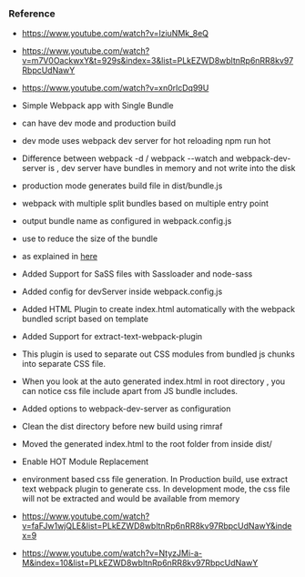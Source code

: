 
### Reference
* https://www.youtube.com/watch?v=lziuNMk_8eQ
* https://www.youtube.com/watch?v=m7V0OackwxY&t=929s&index=3&list=PLkEZWD8wbltnRp6nRR8kv97RbpcUdNawY
* https://www.youtube.com/watch?v=xn0rlcDq99U


* Simple Webpack app with Single Bundle
* can have dev mode and production build
* dev mode uses webpack dev server for hot reloading npm run hot
* Difference between webpack -d / webpack --watch and webpack-dev-server is , dev server have bundles in memory and not write into the disk
* production mode generates build file in dist/bundle.js


* webpack with multiple split bundles based on multiple entry point
* output bundle name as configured in webpack.config.js
* use to reduce the size of the bundle
* as explained in [here](https://webpack.github.io/docs/multiple-entry-points.html)



* Added Support for SaSS files with Sassloader and node-sass
* Added config for devServer inside webpack.config.js
* Added HTML Plugin to create index.html automatically with the webpack bundled script based on template


* Added Support for extract-text-webpack-plugin
* This plugin is used to separate out CSS modules from bundled js chunks into separate CSS file.
* When you look at the auto generated index.html in root directory , you can notice css file include apart from JS bundle includes.


* Added options to webpack-dev-server as configuration
* Clean the dist directory before new build using rimraf
* Moved the generated index.html to the root folder from inside dist/


* Enable HOT Module Replacement
* environment based css file generation. In Production build, use extract text webpack plugin to generate css. In development mode, the css file will not be extracted and would be available from memory
*  https://www.youtube.com/watch?v=faFJw1wjQLE&list=PLkEZWD8wbltnRp6nRR8kv97RbpcUdNawY&index=9
* https://www.youtube.com/watch?v=NtyzJMi-a-M&index=10&list=PLkEZWD8wbltnRp6nRR8kv97RbpcUdNawY
